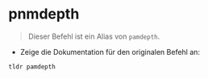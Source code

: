 # pnmdepth

> Dieser Befehl ist ein Alias von `pamdepth`.

- Zeige die Dokumentation für den originalen Befehl an:

`tldr pamdepth`
